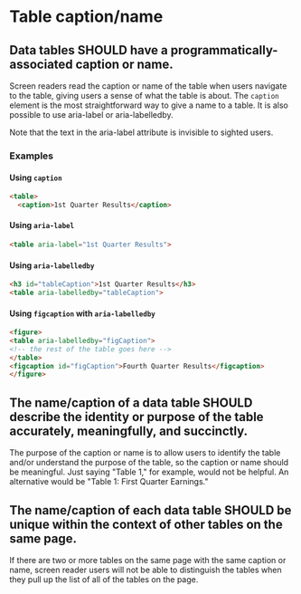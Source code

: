 # Table caption/name

## Data tables SHOULD have a programmatically-associated caption or name.

Screen readers read the caption or name of the table when users navigate to the table, giving users a sense of what the table is about. The `caption` element is the most straightforward way to give a name to a table. It is also possible to use aria-label or aria-labelledby.

Note that the text in the aria-label attribute is invisible to sighted users.

### Examples
#### Using `caption`

```html
<table>
  <caption>1st Quarter Results</caption>
```

#### Using `aria-label`

```html
<table aria-label="1st Quarter Results">
```

#### Using `aria-labelledby`

```html
<h3 id="tableCaption">1st Quarter Results</h3>
<table aria-labelledby="tableCaption">
```

#### Using `figcaption` with `aria-labelledby`

```html
<figure>
<table aria-labelledby="figCaption">
<!-- the rest of the table goes here -->
</table>
<figcaption id="figCaption">Fourth Quarter Results</figcaption>
</figure>
```

## The name/caption of a data table SHOULD describe the identity or purpose of the table accurately, meaningfully, and succinctly.

The purpose of the caption or name is to allow users to identify the table and/or understand the purpose of the table, so the caption or name should be meaningful. Just saying "Table 1," for example, would not be helpful. An alternative would be "Table 1: First Quarter Earnings."

## The name/caption of each data table SHOULD be unique within the context of other tables on the same page.

If there are two or more tables on the same page with the same caption or name, screen reader users will not be able to distinguish the tables when they pull up the list of all of the tables on the page.
